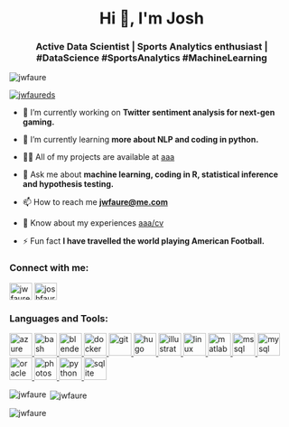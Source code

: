 <h1 align="center">Hi 👋, I'm Josh</h1>
<h3 align="center">Active Data Scientist | Sports Analytics enthusiast | #DataScience #SportsAnalytics #MachineLearning</h3>

<p align="left"> <img src="https://komarev.com/ghpvc/?username=jwfaure&label=Profile%20views&color=0e75b6&style=flat" alt="jwfaure" /> </p>

<p align="left"> <a href="https://twitter.com/jwfaureds" target="blank"><img src="https://img.shields.io/twitter/follow/jwfaureds?logo=twitter&style=for-the-badge" alt="jwfaureds" /></a> </p>

- 🔭 I’m currently working on **Twitter sentiment analysis for next-gen gaming.**

- 🌱 I’m currently learning **more about NLP and coding in python.**

- 👨‍💻 All of my projects are available at [aaa](aaa)

- 💬 Ask me about **machine learning, coding in R, statistical inference and hypothesis testing.**

- 📫 How to reach me **jwfaure@me.com**

- 📄 Know about my experiences [aaa/cv](aaa/cv)

- ⚡ Fun fact **I have travelled the world playing American Football.**

<h3 align="left">Connect with me:</h3>
<p align="left">
<a href="https://twitter.com/jwfaureds" target="blank"><img align="center" src="https://cdn.jsdelivr.net/npm/simple-icons@3.0.1/icons/twitter.svg" alt="jwfaureds" height="30" width="40" /></a>
<a href="https://linkedin.com/in/joshfaure" target="blank"><img align="center" src="https://cdn.jsdelivr.net/npm/simple-icons@3.0.1/icons/linkedin.svg" alt="joshfaure" height="30" width="40" /></a>
</p>

<h3 align="left">Languages and Tools:</h3>
<p align="left"> <a href="https://azure.microsoft.com/en-in/" target="_blank"> <img src="https://www.vectorlogo.zone/logos/microsoft_azure/microsoft_azure-icon.svg" alt="azure" width="40" height="40"/> </a> <a href="https://www.gnu.org/software/bash/" target="_blank"> <img src="https://www.vectorlogo.zone/logos/gnu_bash/gnu_bash-icon.svg" alt="bash" width="40" height="40"/> </a> <a href="https://www.blender.org/" target="_blank"> <img src="https://download.blender.org/branding/community/blender_community_badge_white.svg" alt="blender" width="40" height="40"/> </a> <a href="https://www.docker.com/" target="_blank"> <img src="https://devicons.github.io/devicon/devicon.git/icons/docker/docker-original-wordmark.svg" alt="docker" width="40" height="40"/> </a> <a href="https://git-scm.com/" target="_blank"> <img src="https://www.vectorlogo.zone/logos/git-scm/git-scm-icon.svg" alt="git" width="40" height="40"/> </a> <a href="https://gohugo.io/" target="_blank"> <img src="https://api.iconify.design/logos-hugo.svg" alt="hugo" width="40" height="40"/> </a> <a href="https://www.adobe.com/in/products/illustrator.html" target="_blank"> <img src="https://www.vectorlogo.zone/logos/adobe_illustrator/adobe_illustrator-icon.svg" alt="illustrator" width="40" height="40"/> </a> <a href="https://www.linux.org/" target="_blank"> <img src="https://devicons.github.io/devicon/devicon.git/icons/linux/linux-original.svg" alt="linux" width="40" height="40"/> </a> <a href="https://www.mathworks.com/" target="_blank"> <img src="https://raw.githubusercontent.com/simple-icons/simple-icons/master/icons/mathworks.svg" alt="matlab" width="40" height="40"/> </a> <a href="https://www.microsoft.com/en-us/sql-server" target="_blank"> <img src="https://cdn.worldvectorlogo.com/logos/microsoft-sql-server.svg" alt="mssql" width="40" height="40"/> </a> <a href="https://www.mysql.com/" target="_blank"> <img src="https://devicons.github.io/devicon/devicon.git/icons/mysql/mysql-original-wordmark.svg" alt="mysql" width="40" height="40"/> </a> <a href="https://www.oracle.com/" target="_blank"> <img src="https://devicons.github.io/devicon/devicon.git/icons/oracle/oracle-original.svg" alt="oracle" width="40" height="40"/> </a> <a href="https://www.photoshop.com/en" target="_blank"> <img src="https://devicons.github.io/devicon/devicon.git/icons/photoshop/photoshop-plain.svg" alt="photoshop" width="40" height="40"/> </a> <a href="https://www.python.org" target="_blank"> <img src="https://devicons.github.io/devicon/devicon.git/icons/python/python-original.svg" alt="python" width="40" height="40"/> </a> <a href="https://www.sqlite.org/" target="_blank"> <img src="https://www.vectorlogo.zone/logos/sqlite/sqlite-icon.svg" alt="sqlite" width="40" height="40"/> </a> </p>

<p><img align="left" src="https://github-readme-stats.vercel.app/api/top-langs?username=jwfaure&show_icons=true&locale=en&layout=compact" alt="jwfaure" /></p>

<p>&nbsp;<img align="center" src="https://github-readme-stats.vercel.app/api?username=jwfaure&show_icons=true&locale=en" alt="jwfaure" /></p>

<p><img align="center" src="https://github-readme-streak-stats.herokuapp.com/?user=jwfaure&" alt="jwfaure" /></p>
